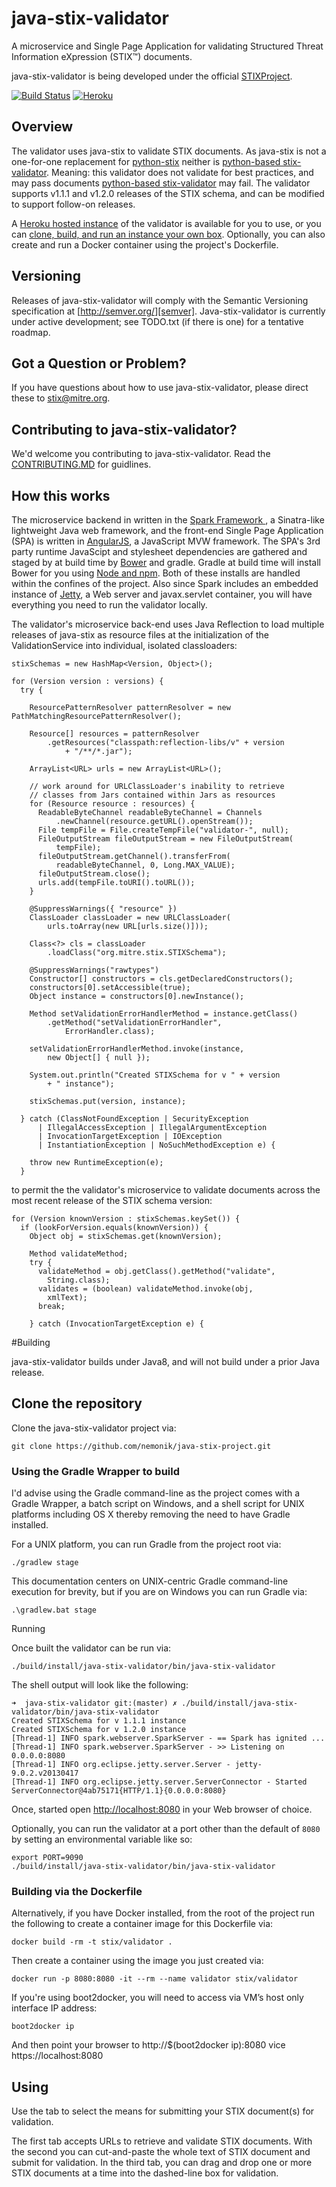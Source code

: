 # <a name="intro"></a>java-stix-validator

A microservice and Single Page Application for validating Structured Threat Information eXpression (STIX™) 
documents.

java-stix-validator is being developed under the official [STIXProject][stix project].

[![Build Status](https://api.travis-ci.org/STIXProject/java-stix-validator.svg)](https://travis-ci.org/STIXProject/java-stix-validator) [![Heroku](http://heroku-badge.herokuapp.com/?app=agile-journey-9583&style=flat)](http://agile-journey-9583.herokuapp.com)

## <a name="overview"></a>Overview

The validator uses java-stix to validate STIX documents. As java-stix is not a one-for-one replacement 
for [python-stix][python-stix] neither is [python-based stix-validator][stix-validator].  Meaning: this 
validator does not validate for best practices, and may pass documents [python-based stix-validator][stix-validator] 
may fail. The validator supports v1.1.1 and v1.2.0 releases of the STIX schema, and can 
be modified to support follow-on releases.

A [Heroku hosted instance][heroku instance] of the validator is available for
you to use, or you can [clone, build, and run an instance your own box](#building).
Optionally, you can also create and run a Docker container using the project's Dockerfile.

## <a name="versioning"></a>Versioning

Releases of java-stix-validator will comply with the Semantic Versioning specification 
at [http://semver.org/][semver]. Java-stix-validator is currently under active development; 
see TODO.txt (if there is one) for a tentative roadmap.

## <a name="question"></a> Got a Question or Problem?
If you have questions about how to use java-stix-validator, please direct these to  [stix@mitre.org](mailto:stix@mitre.org).

## <a name="contribute"></a>Contributing to java-stix-validator?

We'd welcome you contributing to java-stix-validator. Read the [CONTRIBUTING.MD](CONTRIBUTING.MD) for guidlines.

## <a name="how-this-works"></a>How this works

The microservice backend in written in the [Spark Framework ][sparkjava], a Sinatra-like 
lightweight Java web framework, and the front-end Single Page Application (SPA) is written in 
[AngularJS][AngularJS], a JavaScript MVW framework.  The SPA's 3rd party runtime JavaScipt and 
stylesheet dependencies are gathered and staged by at build time by [Bower][bower] and gradle. 
Gradle at build time will install Bower for you using [Node and npm][node and npm].  Both of 
these installs are handled within the confines of the project. Also since Spark includes an 
embedded instance of [Jetty][Jetty], a Web server and javax.servlet container, you will have 
everything you need to run the validator locally.

The validator's microservice back-end uses Java Reflection to load multiple releases of 
java-stix as resource files at the initialization of the ValidationService into 
individual, isolated classloaders:

```
stixSchemas = new HashMap<Version, Object>();

for (Version version : versions) {
  try {

    ResourcePatternResolver patternResolver = new PathMatchingResourcePatternResolver();

    Resource[] resources = patternResolver
        .getResources("classpath:reflection-libs/v" + version
            + "/**/*.jar");

    ArrayList<URL> urls = new ArrayList<URL>();

    // work around for URLClassLoader's inability to retrieve
    // classes from Jars contained within Jars as resources
    for (Resource resource : resources) {
      ReadableByteChannel readableByteChannel = Channels
          .newChannel(resource.getURL().openStream());
      File tempFile = File.createTempFile("validator-", null);
      FileOutputStream fileOutputStream = new FileOutputStream(
          tempFile);
      fileOutputStream.getChannel().transferFrom(
          readableByteChannel, 0, Long.MAX_VALUE);
      fileOutputStream.close();
      urls.add(tempFile.toURI().toURL());
    }

    @SuppressWarnings({ "resource" })
    ClassLoader classLoader = new URLClassLoader(
        urls.toArray(new URL[urls.size()]));

    Class<?> cls = classLoader
        .loadClass("org.mitre.stix.STIXSchema");

    @SuppressWarnings("rawtypes")
    Constructor[] constructors = cls.getDeclaredConstructors();
    constructors[0].setAccessible(true);
    Object instance = constructors[0].newInstance();

    Method setValidationErrorHandlerMethod = instance.getClass()
        .getMethod("setValidationErrorHandler",
            ErrorHandler.class);

    setValidationErrorHandlerMethod.invoke(instance,
        new Object[] { null });

    System.out.println("Created STIXSchema for v " + version
        + " instance");

    stixSchemas.put(version, instance);

  } catch (ClassNotFoundException | SecurityException
      | IllegalAccessException | IllegalArgumentException
      | InvocationTargetException | IOException
      | InstantiationException | NoSuchMethodException e) {

    throw new RuntimeException(e);
  }
```

to permit the the validator's microservice to validate documents across the most 
recent release of the STIX schema version:

```
for (Version knownVersion : stixSchemas.keySet()) {
  if (lookForVersion.equals(knownVersion)) {
    Object obj = stixSchemas.get(knownVersion);

    Method validateMethod;
    try {
      validateMethod = obj.getClass().getMethod("validate",
        String.class);
      validates = (boolean) validateMethod.invoke(obj,
        xmlText);
      break;

    } catch (InvocationTargetException e) {

``` 

#<a name="building"></a>Building

java-stix-validator builds under Java8, and will not build under a 
prior Java release.

## <a name="cloning"></a>Clone the repository

Clone the java-stix-validator project via:

	git clone https://github.com/nemonik/java-stix-project.git

### <a name="gradle_wrapper"></a>Using the Gradle Wrapper to build

I'd advise using the Gradle command-line as the project comes with a Gradle 
Wrapper, a batch script on Windows, and a shell script for UNIX platforms 
including OS X thereby removing the need to have Gradle installed. 

For a UNIX platform, you can run Gradle from the project root via:

	./gradlew stage

This documentation centers on UNIX-centric Gradle command-line execution for 
brevity, but if you are on Windows you can run Gradle via:

	.\gradlew.bat stage

<a name="Running"></a>Running

Once built the validator can be run via:

	./build/install/java-stix-validator/bin/java-stix-validator

The shell output will look like the following:

	➜  java-stix-validator git:(master) ✗ ./build/install/java-stix-validator/bin/java-stix-validator
	Created STIXSchema for v 1.1.1 instance
	Created STIXSchema for v 1.2.0 instance
	[Thread-1] INFO spark.webserver.SparkServer - == Spark has ignited ...
	[Thread-1] INFO spark.webserver.SparkServer - >> Listening on 0.0.0.0:8080
	[Thread-1] INFO org.eclipse.jetty.server.Server - jetty-9.0.2.v20130417
	[Thread-1] INFO org.eclipse.jetty.server.ServerConnector - Started ServerConnector@4ab75171{HTTP/1.1}{0.0.0.0:8080}

Once, started open [http://localhost:8080][localhost] in your Web browser of choice.

Optionally, you can run the validator at a port other than the default of `8080`
by setting an environmental variable like so:

	export PORT=9090
	./build/install/java-stix-validator/bin/java-stix-validator

### <a name="building_via_docker"></a>Building via the Dockerfile

Alternatively, if you have Docker installed, from the root of the project run 
the following to create a container image for this Dockerfile via:

	docker build -rm -t stix/validator .

Then create a container using the image you just created via:

	docker run -p 8080:8080 -it --rm --name validator stix/validator

If you're using boot2docker, you will need to access via VM’s host only interface IP 
address:

	boot2docker ip

And then point your browser to http://$(boot2docker ip):8080 vice https://localhost:8080

## <a name="using"></a>Using

Use the tab to select the means for submitting your STIX document(s) for validation.

The first tab accepts URLs to retrieve and validate STIX documents.  With the second 
you can cut-and-paste the whole text of STIX document and submit for validation.  In 
the third tab, you can drag and drop one or more STIX documents at a time into the 
dashed-line box for validation.

[heroku instance]:http://agile-journey-9583.herokuapp.com
[bower]: http://bower.io/
[node and npm]: https://nodejs.org/
[Jetty]: http://www.eclipse.org/jetty/
[AngularJS]: https://angularjs.org/
[sparkjava]: http://sparkjava.com/
[localhost]: http://localhost:8080
[python-stix]: https://github.com/STIXProject/python-stix
[stix-validator]: https://github.com/STIXProject/stix-validator
[list]: https://stix.mitre.org/community/registration.html
[stix project]: http://stixproject.github.io/
[stix]: http://stix.mitre.org/
[semver]: http://semver.org/
